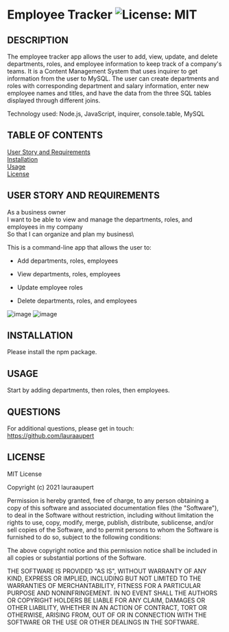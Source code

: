 
# Employee Tracker	![License: MIT](https://img.shields.io/badge/License-MIT-yellow.svg)

## DESCRIPTION

The employee tracker app allows the user to add, view, update, and delete  departments, roles, and employee information to keep track of a company's teams. It is a Content Management System that uses inquirer to get information from the user to MySQL. The user can create departments and roles with corresponding department and salary information, enter new employee names and titles, and have the data from the three SQL tables displayed through different joins. 

Technology used: Node.js, JavaScript, inquirer, console.table, MySQL

## TABLE OF CONTENTS
    
[User Story and Requirements](#USER)      
[Installation](#INSTALLATION)  
[Usage](#USAGE)  
[License](#LICENSE)  

## USER STORY AND REQUIREMENTS <a name="USER"></a>
As a business owner\
I want to be able to view and manage the departments, roles, and employees in my company\
So that I can organize and plan my business\

This is a command-line app that allows the user to:

  * Add departments, roles, employees

  * View departments, roles, employees

  * Update employee roles
  
  * Delete departments, roles, and employees
  
  ![image](https://user-images.githubusercontent.com/73617474/107448749-4965f700-6b10-11eb-9833-296e9461e1aa.png)
  ![image](https://user-images.githubusercontent.com/73617474/107448794-5e428a80-6b10-11eb-9680-8aecca544c72.png)

## INSTALLATION <a name="INSTALLATION"></a>

Please install the npm package. 
 
## USAGE <a name="USAGE"></a>

Start by adding departments, then roles, then employees.

## QUESTIONS <a name="QUESTIONS"></a>
For additional questions, please get in touch:  
https://github.com/lauraaupert  


## LICENSE
MIT License

Copyright (c) 2021 lauraaupert

Permission is hereby granted, free of charge, to any person obtaining a copy
of this software and associated documentation files (the "Software"), to deal
in the Software without restriction, including without limitation the rights
to use, copy, modify, merge, publish, distribute, sublicense, and/or sell
copies of the Software, and to permit persons to whom the Software is
furnished to do so, subject to the following conditions:

The above copyright notice and this permission notice shall be included in all
copies or substantial portions of the Software.

THE SOFTWARE IS PROVIDED "AS IS", WITHOUT WARRANTY OF ANY KIND, EXPRESS OR
IMPLIED, INCLUDING BUT NOT LIMITED TO THE WARRANTIES OF MERCHANTABILITY,
FITNESS FOR A PARTICULAR PURPOSE AND NONINFRINGEMENT. IN NO EVENT SHALL THE
AUTHORS OR COPYRIGHT HOLDERS BE LIABLE FOR ANY CLAIM, DAMAGES OR OTHER
LIABILITY, WHETHER IN AN ACTION OF CONTRACT, TORT OR OTHERWISE, ARISING FROM,
OUT OF OR IN CONNECTION WITH THE SOFTWARE OR THE USE OR OTHER DEALINGS IN THE
SOFTWARE.
